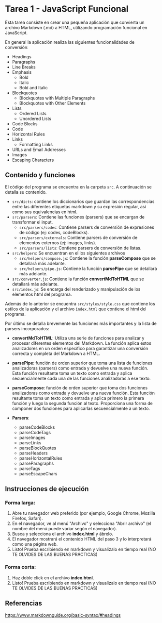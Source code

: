 


# Tarea 1 - JavaScript Funcional

Esta tarea consiste en crear una pequeña aplicación que convierta un archivo Markdown (.md) a HTML, utilizando programación funcional en JavaScript.

En general la aplicación realiza las siguientes funcionalidades de conversión:

- Headings
- Paragraphs
- Line Breaks
- Emphasis
    - Bold
    - Italic
    - Bold and Italic
- Blockquotes
    - Blockquotes with Multiple Paragraphs
    - Blockquotes with Other Elements
- Lists
    - Ordered Lists
    - Unordered Lists
- Code Blocks
- Code
- Horizontal Rules
- Links
    - Formatting Links
- URLs and Email Addresses
- Images
- Escaping Characters

## Contenido y funciones
El código del programa se encuentra en la carpeta ```src```. A continuación se detalla su contenido.

- ```src/dicts```: contiene los diccionarios que guardan las correspondencias entre las diferentes etiquetas markdown y su expresión regular, así como sus equivalencias en html.
- ```src/parsers```: Contiene las funciones (parsers) que se encargan de transformar el input. 
    - ```src/parsers/codes```: Contiene parsers de conversión de expresiones de código (ej: codes, codeBlocks).
    - ```src/parsers/externals```: Contiene parsers de conversión de elementos externos (ej: images, links).
    - ```src/parsers/lists```: Contiene parsers de conversión de listas.
- ```src/helpers```: Se encuentran en el los siguientes archivos
    - ```src/helpers/compose.js```: Contiene la función **parseCompose** que se detallará más adelante.
    - ```src/helpers/pipe.js```: Contiene la función **parsePipe** que se detallará más adelante.
- ```src/converter.js```: Contiene la función **convertMdToHTML** que se detallará más adelante.
- ```src/index.js```: Se encarga del renderizado y manipulación de los elementos html del programa.

Además de lo anterior se encuentra ```src/styles/style.css``` que contiene los estilos de la aplicación y el archivo ```index.html``` que contiene el html del programa.

Por último se detalla brevemente las funciones más importantes y la lista de parsers incorporados:

- **convertMdToHTML**: Utiliza una serie de funciones para analizar y procesar diferentes elementos del Markdown. La función aplica estos analizadores en un orden específico para garantizar una conversión correcta y completa del Markdown a HTML.

- **parsePipe**: función de orden superior que toma una lista de funciones analizadoras (parsers) como entrada y devuelve una nueva función. Esta función resultante toma un texto como entrada y aplica secuencialmente cada una de las funciones analizadoras a ese texto.

- **parseCompose**:  función de orden superior que toma dos funciones analizadoras como entrada y devuelve una nueva función. Esta función resultante toma un texto como entrada y aplica primero la primera función y luego la segunda función  al texto. Proporciona una forma de componer dos funciones para aplicarlas secuencialmente a un texto.

- **Parsers**:
    - parseCodeBlocks
    - parseCodeTags
    - parseImages
    - parseLinks
    - parseBlockQuotes
    - parseHeaders
    - parseHorizontalRules
    - parseParagraphs
    - parseTags
    - parseEscapeChars




## Instrucciones de ejecución

### Forma larga:  

1. Abre tu navegador web preferido (por ejemplo, Google Chrome, Mozilla Firefox, Safari).  
2. En el navegador, ve al menú "Archivo" y selecciona "Abrir archivo" (el nombre del menú puede variar según el navegador).
3. Busca y selecciona el archivo **index.html** y ábrelo.
4. El navegador mostrará el contenido HTML del paso 3 y lo interpretará como una página web.
5. Listo! Prueba escribiendo en markdown y visualizalo en tiempo real (NO TE OLVIDES DE LAS BUENAS PRÁCTICAS)

### Forma corta:
1. Haz doble click en el archivo **index.html**.  
2. Listo! Prueba escribiendo en markdown y visualizalo en tiempo real (NO TE OLVIDES DE LAS BUENAS PRÁCTICAS)

## Referencias
https://www.markdownguide.org/basic-syntax/#headings

